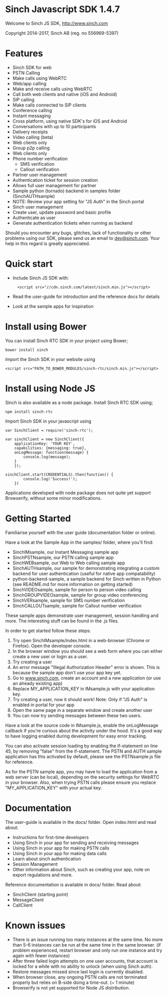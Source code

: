 Sinch Javascript SDK 1.4.7
==========================
Welcome to Sinch JS SDK, http://www.sinch.com

Copyright 2014-2017, Sinch AB (reg. no 556969-5397)


Features
========
- Sinch SDK for web
- PSTN Calling
 - Make calls using WebRTC
- Web/app calling 
 - Make and receive calls using WebRTC
 - Call both web clients and native (iOS and Android)
- SIP calling
 - Make calls connected to SIP clients
- Conference calling
- Instant messaging
 - Cross platform, using native SDK's for iOS and Android
 - Conversations with up to 10 participants
 - Delivery receipts
- Video calling (beta)
 - Web clients only
- Group p2p calling
 - Web clients only
- Phone number verification 
  - SMS verification
  - Callout verification
- Partner user management
 - Authentication ticket for session creation
 - Allows full user management for partner
 - Sample python (tornado) backend in samples folder (SinchAUTHsample)
 - NOTE: Review your app setting for "JS Auth" in the Sinch portal
- Sinch user management
 - Create user, update password and basic profile
 - Authenticate as user
 - Generate authentication tickets when running as backend

Should you encounter any bugs, glitches, lack of functionality or other problems
using our SDK, please send us an email to dev@sinch.com. 
Your help in this regard is greatly appreciated.


Quick start
===========

- Include Sinch JS SDK with:

		<script src="//cdn.sinch.com/latest/sinch.min.js"></script>

- Read the user-guide for introduction and the reference docs for details

- Look at the sample apps for inspiration


Install using Bower
===================

You can install Sinch RTC SDK in your project using Bower;

	bower install sinch

Import the Sinch SDK in your website using

	<script src="PATH_TO_BOWER_MODULES/sinch-rtc/sinch.min.js"></script>


Install using Node JS
=====================

Sinch is also available as a node package. Install Sinch RTC SDK using;

	npm install sinch-rtc

Import Sinch SDK in your javascript using

	var SinchClient = require('sinch-rtc');

	var sinchClient = new SinchClient({
		applicationKey: 'YOUR KEY',
		capabilities: {messaging: true},
		onLogMessage: function(message) {
			console.log(message);
		}
		});

	sinchClient.start(CREDENTIALS).then(function() {
			console.log('Success!');
		})

Applications developed with node package does not quite yet support Browserify,
without some minor modifications.


Getting Started
===============
Familiarise yourself with the user guide (documentation folder or online).

Have a look at the Sample App in the samples/ folder, where you'll find:
- SinchIMsample, our Instant Messaging sample app
- SinchPSTNsample, our PSTN calling sample app
- SinchWEBsample, our Web to Web calling sample app
- SinchAUTHsample, our sample for demonstrating integrating a custom backend
  for user authentication (useful for native app compatability)
- python-backend-sample, a sample backend for Sinch written in Python 
  (see README.md for more information on getting started)
- SinchVIDEOsample, sample for person to person video calling
- SinchGROUPVIDEOsample, sample for group video conferencing
- SinchVERsample, sample for SMS number verification
- SinchCALLOUTsample, sample for Callout number verification

These sample apps demonstrate user management, session handling and more. 
The interesting stuff can be found in the .js files.

In order to get started follow these steps: 

1. Try open SinchIMsample/index.html in a web-browser (Chrome or Firefox). 
   Open the developer console. 
2. In the browser window you should see a web form where you can either create 
   a new user or login as a user. 
3. Try creating a user
4. An error message "Illegal Authorization Header" error is shown. This is 
   because the sample app don't use your app key yet. 
5. Go to www.sinch.com, create an account and a new application (or use an 
   already existing app)
6. Replace MY_APPLICATION_KEY in IMsample.js with your application key. 
7. Try creating a user, now it should work! 
   Note: Only if "JS Auth" is enabled in portal for your app
8. Open the same page in a separate window and create another user
9. You can now try sending messages between these two users.

Have a look at the source code in IMsample.js, enable the onLogMessage callback 
if you're curious about the activity under the hood. It's a good way to have 
logging enabled during development for easy error tracking.

You can also activate session loading by enabling the if-statement on line 45, 
by removing "false" from the if-statement. The PSTN and AUTH sample application 
has this activated by default, please see the PSTNsample.js file for reference.

As for the PSTN sample app, you may have to load the application from a web 
server (can be local), depending on the security settings for WebRTC in your 
browser. Also, when trying PSTN calls please ensure you replace 
"MY_APPLICATION_KEY" with your actual key. 


Documentation
=============
The user-guide is available in the docs/ folder. 
Open index.html and read about:

- Instructions for first-time developers
- Using Sinch in your app for sending and receiving messages
- Using Sinch in your app for making PSTN calls
- Using Sinch in your app for making data calls
- Learn about sinch authentication 
- Session Management 
- Other information about Sinch, such as creating your app, note on export 
  regulations and more.

Reference documentation is available in docs/ folder. Read about: 

- SinchClient (starting point)
- MessageClient
- CallClient


Known issues
============
- There is an issue running too many instances at the same time. No more than 
  5-6 instances can be run at the same time in the same browser. 
  (if problem experienced, restart browser and only run one instance and try 
  again with fewer instances)
- After three failed login attempts on one user accounts, that account is 
  locked for a while with no ability to unlock (when using Sinch auth).
- Restore messages missed since last login is currently disabled. 
- When browser close, any ongoing PSTN calls are not terminated properly but 
  relies on B-side doing a time-out. (~ 1 minute)
- Browserify is not yet supported for Node JS distribution. 








